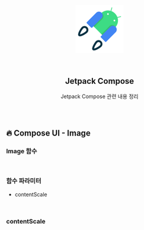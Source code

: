 <div align="center">
  <p>
    <img src="../../README.assets/jetpack-hero.png">
  </p>
  <br>
  <h2>Jetpack Compose</h2>
  <p>Jetpack Compose 관련 내용 정리</p>
  <br>
  <br>
</div>





## 🔥 Compose UI - Image

### Image 함수

<br>

### 함수 파라미터

- contentScale

<br>

### contentScale

